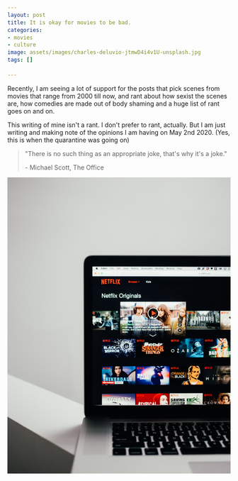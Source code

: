 ```yaml
---
layout: post
title: It is okay for movies to be bad.
categories:
- movies
- culture
image: assets/images/charles-deluvio-jtmwD4i4v1U-unsplash.jpg
tags: []

---
```

Recently, I am seeing a lot of support for the posts that pick scenes from movies that range from 2000 till now, and rant about how sexist the scenes are, how comedies are made out of body shaming and a huge list of rant goes on and on.

This writing of mine isn't a rant. I don't prefer to rant, actually. But I am just writing and making note of the opinions I am having on May 2nd 2020. (Yes, this is when the quarantine was going on)

> "There is no such thing as an appropriate joke, that's why it's a joke."
>
> \- Michael Scott, The Office

![](/assets/images/charles-deluvio-jtmwD4i4v1U-unsplash.jpg)